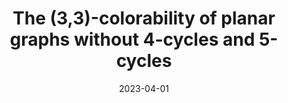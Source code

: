 ---
title: "The (3,3)-colorability of planar graphs without 4-cycles and 5-cycles"
collection: publications
permalink: /publication/DM
excerpt: 'Co-authers: Mingyu Xiao'
date: 2023-04-01
venue: 'Discrete Mathematics, volume 346, issue 4'
paperurl: 'https://www.sciencedirect.com/science/article/abs/pii/S0012365X2200512X?via%3Dihub'
# citation: 'Your Name, You. (2009). &quot;Paper Title Number 1.&quot; <i>Journal 1</i>. 1(1).'
---